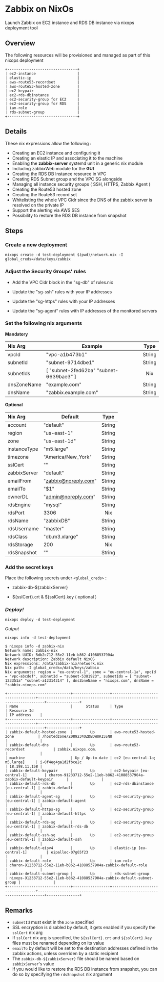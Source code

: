 # Zabbix on NixOs

Launch Zabbix on EC2 instance and RDS DB instance via nixops deployment tool

## Overview

The following resources will be provisioned and managed as part of this nixops deployment

```
+--------------------------------+
| ec2-instance                   |
| elastic-ip                     |
| aws-route53-recordset          |
| aws-route53-hosted-zone        |
| ec2-keypair                    |
| ec2-rds-dbinstance             |
| ec2-security-group for EC2     |
| ec2-security-group for RDS     |
| iam-role                       |
| rds-subnet-group               |
+--------------------------------+
```

## Details

These nix expressions allow the following :

- Creating an EC2 instance and configuring it
- Creating an elastic IP and associating it to the machine
- Enabling the **zabbix-server** systemd unit in a generic nix module
- Including zabbixWeb module for the **GUI**
- Creating the RDS DB Instance resource in VPC
- Creating RDS Subnet group and the VPC SG alongside
- Managing all instance security groups ( SSH, HTTPS, Zabbix Agent )
- Creating the Route53 hosted zone
- Creating the Route53 record set
- Whitelisting the whole VPC Cidr since the DNS of the zabbix server is resolved on the private IP
- Support the alerting via AWS SES
- Possibility to restore the RDS DB instance from snapshot


## Steps

### Create a new deployment

```
nixops create -d test-deployment $(pwd)/network.nix -I global_creds=/data/keys/zabbix
```

### Adjust the Security Groups' rules

- Add the VPC Cidr block in the "sg-db" of rules.nix

- Update the "sg-ssh" rules with your IP addresses

- Update the "sg-https" rules with your IP addresses

- Update the "sg-agent" rules with IP addresses of the monitored servers


### Set the following nix arguments

**Mandatory**


| Nix Arg     | Example                                 | Type   |
| :---        | ---                                     | :---:  |
| vpcId       | "vpc-a1b473b1"                          | String |
| subnetId    | "subnet-9714dbe1"                       | String |
| subnetIds   | [ "subnet-2fed62ba" "subnet-6639bae3" ] | Nix    |
| dnsZoneName | "example.com"                           | String |
| dnsName     | "zabbix.example.com"                    | String |


**Optional**


| Nix Arg      | Default              | Type   |
| :---         | ---                  | :---:  |
| account      | "default"            | String |
| region       | "us-east-1"          | String |
| zone         | "us-east-1d"         | String |
| instanceType | "m5.large"           | String |
| timezone     | "America/New\_York"  | String |
| sslCert      | ""                   | String |
| zabbixServer | "default"            | String |
| emailFrom    | "zabbix@noreply.com" | String |
| emailTo      | "$1"                 | String |
| ownerDL      | "admin@noreply.com"  | String |
| rdsEngine    | "mysql"              | String |
| rdsPort      | 3306                 | Nix    |
| rdsName      | "zabbixDB"           | String |
| rdsUsername  | "master"             | String |
| rdsClass     | "db.m3.xlarge"       | String |
| rdsStorage   | 200                  | Nix    |
| rdsSnapshot  | ""                   | String |


### Add the secret keys

Place the following secrets under `<global_creds>` :

- zabbix-db-${zabbixServer}

- ${sslCert}.crt & ${sslCert}.key ( optional )

### *Deploy!*

```
nixops deploy -d test-deployment
```

_Output_
```
nixops info -d test-deployment
```

```
$ nixops info -d zabbix-nix
Network name: zabbix-nix
Network UUID: 5db2c712-55e2-11eb-b862-41088537904a
Network description: Zabbix default NixOS
Nix expressions: /data/zabbix-nix/network.nix
Nix path: -I global_creds=/data/keys/zabbix
Nix arguments: region = "eu-central-1", zone = "eu-central-1a", vpcId = "vpc-abcdef", subnetId = "subnet-5381923", subnetIds = [ "subnet-123351a" "subnet-a12314314" ], dnsZoneName = "nixops.com", dnsName = "zabbix.nixops.com"

+-----------------------------+-----------------+-----------------------------------+-------------------------------------------------------------------------+---------------+
| Name                        |      Status     | Type                              | Resource Id                                                             | IP address    |
+-----------------------------+-----------------+-----------------------------------+-------------------------------------------------------------------------+---------------+
| zabbix-default-hosted-zone  |        Up       | aws-route53-hosted-zone           | /hostedzone/Z089234OZDBDWURI5SN8                                        |               |
| zabbix-default-dns          |        Up       | aws-route53-recordset             | zabbix.nixops.com.                                                      |               |
| machine                     | Up / Up-to-date | ec2 [eu-central-1a; m5.large]     | i-0f4eg4ga1d2fbce2c                                                     | 18.198.11.158 |
| zabbix-default-keypair      |        Up       | ec2-keypair [eu-central-1]        | charon-91233712-55e2-11eb-b862-41088537904a-zabbix-default-keypair      |               |
| zabbix-default-rds-db       |        Up       | ec2-rds-dbinstance [eu-central-1] | zabbix-default                                                          |               |
| zabbix-default-agent-sg     |        Up       | ec2-security-group [eu-central-1] | zabbix-default-agent                                                    |               |
| zabbix-default-https-sg     |        Up       | ec2-security-group [eu-central-1] | zabbix-default-https                                                    |               |
| zabbix-default-rds-sg       |        Up       | ec2-security-group [eu-central-1] | zabbix-default-rds-db                                                   |               |
| zabbix-default-ssh-sg       |        Up       | ec2-security-group [eu-central-1] | zabbix-default-ssh                                                      |               |
| zabbix-default-eipv4        |        Up       | elastic-ip [eu-central-1]         | eipalloc-07g65f23                                                       |               |
| zabbix-default-role         |        Up       | iam-role                          | charon-91233712-55e2-11eb-b862-41088537904a-zabbix-default-role         |               |
| zabbix-default-subnet-group |        Up       | rds-subnet-group                  | nixops-91233712-55e2-11eb-b862-41088537904a-zabbix-default-subnet-group |               |
+-----------------------------+-----------------+-----------------------------------+-------------------------------------------------------------------------+---------------+
```


## Remarks

- `subnetId` must exist in the `zone` specified
- SSL encryption is disabled by default, it gets enabled if you specify the `sslCert` nix arg
- If `sslCert` nix arg is specified, the `${sslCert}.crt` and `${sslCert}.key` files must be renamed depending on its value
- `emailTo` by default will be set to the destination addresses defined in the zabbix actions, unless overriden by a static recipient
- The `zabbix-db-${zabbixServer}` file should be named based on `zabbixServer`'s value
- If you would like to restore the RDS DB instance from snapshot, you can do so by specifying the `rdsSnapshot` nix argument


